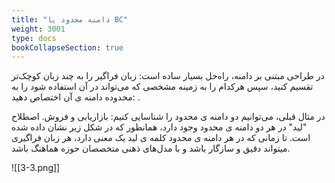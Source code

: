 ```yaml
---
title: "دامنه محدود یا BC"
weight: 3001
type: docs
bookCollapseSection: true
---
```


در طراحی مبتنی بر دامنه، راه‌حل بسیار ساده است: زبان فراگیر را به چند زبان کوچک‌تر تقسیم کنید، سپس هرکدام را به زمینه مشخصی که می‌تواند در آن استفاده شود را به محدوده دامنه ی آن اختصاص دهید:  .

در مثال قبلی، می‌توانیم دو دامنه ی محدود را شناسایی کنیم: بازاریابی و فروش. اصطلاح "لید" در هر دو دامنه ی محدود وجود دارد، همانطور که در شکل زیر نشان داده شده است. تا زمانی که در هر دامنه ی محدود کلمه ی لید یک معنی دارد، هر زبان فراگیری میتواند دقیق و سازگار باشد و با مدل‌های ذهنی متخصصان حوزه هماهنگ باشد.

![[3-3.png]]


